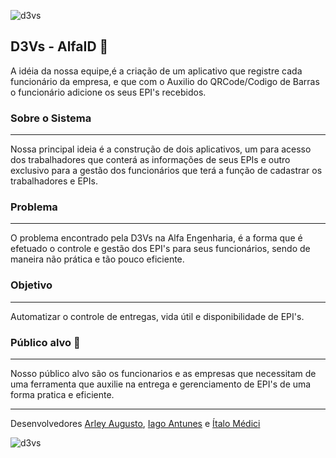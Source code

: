 ![d3vs](https://i.imgur.com/jnaNjsT.png)
## D3Vs - AlfaID :rocket:

A idéia da nossa equipe,é a criação de um aplicativo que registre cada funcionário da empresa, e que com o Auxilio do QRCode/Codigo de Barras o funcionário adicione os seus EPI's recebidos.

### Sobre o Sistema
***
 Nossa principal ideia é a construção de dois aplicativos, um para acesso dos trabalhadores que conterá as informações de seus EPIs e outro exclusivo para a gestão   dos funcionários que terá a função de cadastrar os trabalhadores e EPIs.
 
### Problema
***
  O problema encontrado pela D3Vs na Alfa Engenharia, é a forma que é efetuado o controle e gestão dos EPI's para seus funcionários, sendo de maneira não prática e     tão pouco eficiente.
  
### Objetivo
***
   Automatizar o controle de entregas, vida útil e disponibilidade de EPI's.
   
### Público alvo :dart:
***
   Nosso público alvo são os funcionarios e as empresas que necessitam de uma ferramenta que auxilie na entrega e gerenciamento de EPI's de uma forma pratica e eficiente.



***

Desenvolvedores
[Arley Augusto](https://github.com/arleynm),
[Iago Antunes](https://github.com/IagoAntunes) e
[Ítalo Médici](https://github.com/ItaloMedici)


![d3vs](https://i.imgur.com/nCUxjpM.png)
